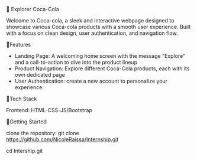 🥤 Explorer Coca-Cola 

Welcome to Coca-cola, a sleek and interactive webpage designed to showcase various Coca-cola products with a smooth user experience. Built with a focus on clean design, user authentication, and navigation flow.


🌟Features

* Landing Page: A welcoming home screen with the message "Explore" and a call-to-action to dive into the product lineup
* Product Navigation: Explore different Coca-Cola products, each with its own dedicated page
* User Authentication: create a new account to personalize your experience. 

🔧Tech Stack

Frontend: HTML-CSS-JS/Bootstrap

🚀Getting Started

clone the repository: git clone https://github.com/NicoleRaissa/Internship.git

cd Intership.git

